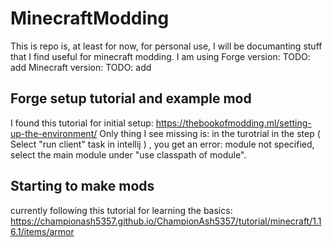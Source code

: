 # MinecraftModding
This is repo is, at least for now, for personal use, I will be documanting stuff that I find useful for minecraft modding.
I am using Forge version: TODO: add
Minecraft version: TODO: add

## Forge setup tutorial and example mod 
I found this tutorial for initial setup: https://thebookofmodding.ml/setting-up-the-environment/
Only thing I see missing is:
in the turotrial in the step ( Select "run client" task in intellij ) , you get an error: module not specified, select the main module under "use classpath of module".

## Starting to make mods
currently following this tutorial for learning the basics: https://championash5357.github.io/ChampionAsh5357/tutorial/minecraft/1.16.1/items/armor

